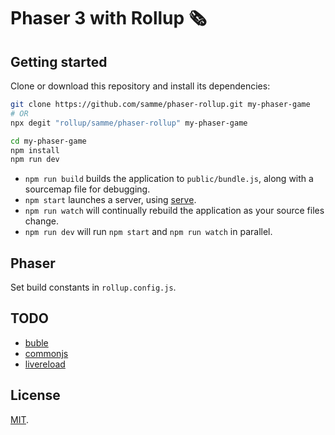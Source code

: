 Phaser 3 with Rollup 🗞
====================

Getting started
---------------

Clone or download this repository and install its dependencies:

```bash
git clone https://github.com/samme/phaser-rollup.git my-phaser-game
# OR
npx degit "rollup/samme/phaser-rollup" my-phaser-game

cd my-phaser-game
npm install
npm run dev
```

- `npm run build` builds the application to `public/bundle.js`, along with a sourcemap file for debugging.
- `npm start` launches a server, using [serve](https://github.com/zeit/serve).
- `npm run watch` will continually rebuild the application as your source files change.
- `npm run dev` will run `npm start` and `npm run watch` in parallel.

Phaser
------

Set build constants in `rollup.config.js`.

TODO
----

- [buble](https://github.com/rollup/plugins/blob/master/packages/buble)
- [commonjs](https://github.com/rollup/plugins/tree/master/packages/commonjs#options)
- [livereload](https://github.com/thgh/rollup-plugin-livereload)

License
-------

[MIT](LICENSE).
